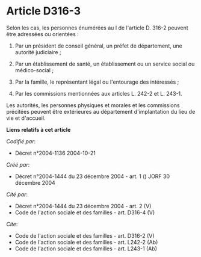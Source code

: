 # Article D316-3

Selon les cas, les personnes énumérées au I de l'article D. 316-2 peuvent être adressées ou orientées :

1. Par un président de conseil général, un préfet de département, une autorité judiciaire ;

2. Par un établissement de santé, un établissement ou un service social ou médico-social ;

3. Par la famille, le représentant légal ou l'entourage des intéressés ;

4. Par les commissions mentionnées aux articles L. 242-2 et L. 243-1.

Les autorités, les personnes physiques et morales et les commissions précitées peuvent être extérieures au département
d'implantation du lieu de vie et d'accueil.

**Liens relatifs à cet article**

_Codifié par_:

  - Décret n°2004-1136 2004-10-21

_Créé par_:

  - Décret n°2004-1444 du 23 décembre 2004 - art. 1 () JORF 30 décembre 2004

_Cité par_:

  - Décret n°2004-1444 du 23 décembre 2004 - art. 2 (V)
  - Code de l'action sociale et des familles - art. D316-4 (V)

_Cite_:

  - Code de l'action sociale et des familles - art. D316-2 (V)
  - Code de l'action sociale et des familles - art. L242-2 (Ab)
  - Code de l'action sociale et des familles - art. L243-1 (Ab)
